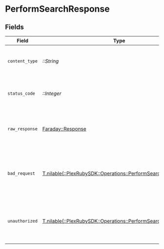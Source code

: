 # PerformSearchResponse


## Fields

| Field                                                                                                                   | Type                                                                                                                    | Required                                                                                                                | Description                                                                                                             |
| ----------------------------------------------------------------------------------------------------------------------- | ----------------------------------------------------------------------------------------------------------------------- | ----------------------------------------------------------------------------------------------------------------------- | ----------------------------------------------------------------------------------------------------------------------- |
| `content_type`                                                                                                          | *::String*                                                                                                              | :heavy_check_mark:                                                                                                      | HTTP response content type for this operation                                                                           |
| `status_code`                                                                                                           | *::Integer*                                                                                                             | :heavy_check_mark:                                                                                                      | HTTP response status code for this operation                                                                            |
| `raw_response`                                                                                                          | [Faraday::Response](https://www.rubydoc.info/gems/faraday/Faraday/Response)                                             | :heavy_check_mark:                                                                                                      | Raw HTTP response; suitable for custom response parsing                                                                 |
| `bad_request`                                                                                                           | [T.nilable(::PlexRubySDK::Operations::PerformSearchBadRequest)](../../models/operations/performsearchbadrequest.md)     | :heavy_minus_sign:                                                                                                      | Bad Request - A parameter was not specified, or was specified incorrectly.                                              |
| `unauthorized`                                                                                                          | [T.nilable(::PlexRubySDK::Operations::PerformSearchUnauthorized)](../../models/operations/performsearchunauthorized.md) | :heavy_minus_sign:                                                                                                      | Unauthorized - Returned if the X-Plex-Token is missing from the header or query.                                        |